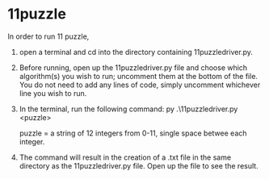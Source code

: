 # 11puzzle

In order to run 11 puzzle,
1. open a terminal and cd into the directory
containing 11puzzledriver.py.
2. Before running, open up the 11puzzledriver.py
file and choose which algorithm(s) you wish to run; uncomment them at the bottom of the file. You do not
need to add any lines of code, simply uncomment whichever line you wish
to run.

3. In the terminal, run the following command:
py .\11puzzledriver.py \<puzzle\>

    puzzle = a string of 12 integers from 0-11, single space betwee each
integer.

4. The command will result in the creation of a .txt file in the same directory
as the 11puzzledriver.py file. Open up the file to see the result.
